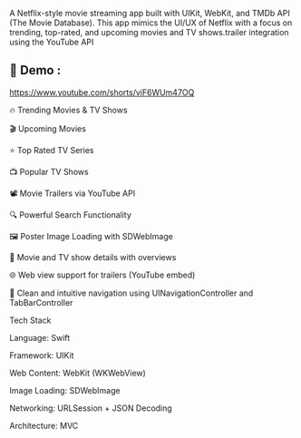 A  Netflix-style movie streaming app built with UIKit, WebKit, and TMDb API (The Movie Database). This app mimics the UI/UX of Netflix with a focus on trending, top-rated, and upcoming movies and TV shows.trailer integration using the YouTube API

## 📸 Demo :

 https://www.youtube.com/shorts/viF6WUm47OQ

🔥 Trending Movies & TV Shows

🎬 Upcoming Movies

⭐ Top Rated TV Series

📺 Popular TV Shows

📽 Movie Trailers via YouTube API

🔍 Powerful Search Functionality

🖼 Poster Image Loading with SDWebImage

📄 Movie and TV show details with overviews

🌐 Web view support for trailers (YouTube embed)

🧭 Clean and intuitive navigation using UINavigationController and TabBarController 


Tech Stack

Language: Swift

Framework: UIKit

Web Content: WebKit (WKWebView)

Image Loading: SDWebImage

Networking: URLSession + JSON Decoding

Architecture: MVC





